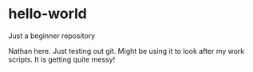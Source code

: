 # hello-world
Just a beginner repository

Nathan here. Just testing out git. Might be using it to look after my work scripts. It is getting quite messy!
